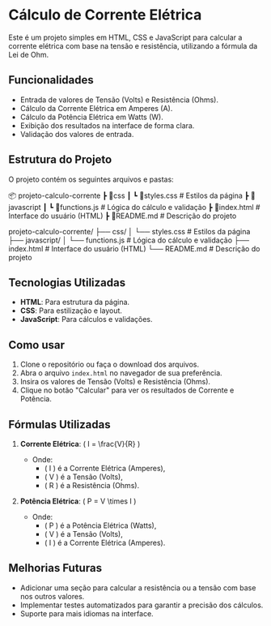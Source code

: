 # Cálculo de Corrente Elétrica

Este é um projeto simples em HTML, CSS e JavaScript para calcular a corrente elétrica com base na tensão e resistência, utilizando a fórmula da Lei de Ohm.

## Funcionalidades

- Entrada de valores de Tensão (Volts) e Resistência (Ohms).
- Cálculo da Corrente Elétrica em Amperes (A).
- Cálculo da Potência Elétrica em Watts (W).
- Exibição dos resultados na interface de forma clara.
- Validação dos valores de entrada.

## Estrutura do Projeto

O projeto contém os seguintes arquivos e pastas:

📦 projeto-calculo-corrente 
┣ 📂css 
┃
┗ 📜styles.css # Estilos da página
┣ 📂javascript
┃ ┗ 📜functions.js # Lógica do cálculo e validação 
┣ 📜index.html # Interface do usuário (HTML)
┣ 📜README.md # Descrição do projeto


projeto-calculo-corrente/ ├── css/ │ └── styles.css # Estilos da página ├── javascript/ │ └── functions.js # Lógica do cálculo e validação ├── index.html # Interface do usuário (HTML) └── README.md # Descrição do projeto

## Tecnologias Utilizadas

- **HTML**: Para estrutura da página.
- **CSS**: Para estilização e layout.
- **JavaScript**: Para cálculos e validações.

## Como usar

1. Clone o repositório ou faça o download dos arquivos.
2. Abra o arquivo `index.html` no navegador de sua preferência.
3. Insira os valores de Tensão (Volts) e Resistência (Ohms).
4. Clique no botão "Calcular" para ver os resultados de Corrente e Potência.

## Fórmulas Utilizadas

1. **Corrente Elétrica**: \( I = \frac{V}{R} \)
   - Onde: 
     - \( I \) é a Corrente Elétrica (Amperes),
     - \( V \) é a Tensão (Volts),
     - \( R \) é a Resistência (Ohms).
   
2. **Potência Elétrica**: \( P = V \times I \)
   - Onde:
     - \( P \) é a Potência Elétrica (Watts),
     - \( V \) é a Tensão (Volts),
     - \( I \) é a Corrente Elétrica (Amperes).

## Melhorias Futuras

- Adicionar uma seção para calcular a resistência ou a tensão com base nos outros valores.
- Implementar testes automatizados para garantir a precisão dos cálculos.
- Suporte para mais idiomas na interface.